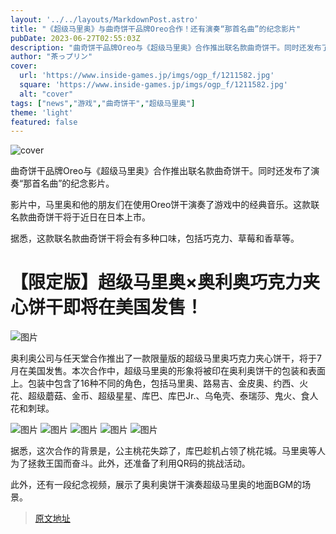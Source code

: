 ```yaml
---
layout: '../../layouts/MarkdownPost.astro'
title: "《超级马里奥》与曲奇饼干品牌Oreo合作！还有演奏“那首名曲”的纪念影片"  
pubDate: 2023-06-27T02:55:03Z
description: "曲奇饼干品牌Oreo与《超级马里奥》合作推出联名款曲奇饼干。同时还发布了演奏“那首名曲”的纪念影片。"
author: "茶っプリン"
cover:
  url: 'https://www.inside-games.jp/imgs/ogp_f/1211582.jpg'
  square: 'https://www.inside-games.jp/imgs/ogp_f/1211582.jpg'
  alt: "cover"
tags: ["news","游戏","曲奇饼干","超级马里奥"]
theme: 'light'
featured: false
---
```


![cover](https://www.inside-games.jp/imgs/ogp_f/1211582.jpg)

曲奇饼干品牌Oreo与《超级马里奥》合作推出联名款曲奇饼干。同时还发布了演奏“那首名曲”的纪念影片。

影片中，马里奥和他的朋友们在使用Oreo饼干演奏了游戏中的经典音乐。这款联名款曲奇饼干将于近日在日本上市。

据悉，这款联名款曲奇饼干将会有多种口味，包括巧克力、草莓和香草等。

# 【限定版】超级马里奥×奥利奥巧克力夹心饼干即将在美国发售！

![图片](https://www.inside-games.jp/imgs/zoom/1211575.jpg)

奥利奥公司与任天堂合作推出了一款限量版的超级马里奥巧克力夹心饼干，将于7月在美国发售。本次合作中，超级马里奥的形象将被印在奥利奥饼干的包装和表面上。包装中包含了16种不同的角色，包括马里奥、路易吉、金皮奥、约西、火花、超级蘑菇、金币、超级星星、库巴、库巴Jr.、乌龟壳、泰瑞莎、鬼火、食人花和刺球。

![图片](https://www.inside-games.jp/imgs/zoom/1211576.jpg)
![图片](https://www.inside-games.jp/imgs/zoom/1211577.jpg)
![图片](https://www.inside-games.jp/imgs/zoom/1211578.jpg)
![图片](https://www.inside-games.jp/imgs/zoom/1211579.jpg)
![图片](https://www.inside-games.jp/imgs/zoom/1211580.jpg)

据悉，这次合作的背景是，公主桃花失踪了，库巴趁机占领了桃花城。马里奥等人为了拯救王国而奋斗。此外，还准备了利用QR码的挑战活动。

此外，还有一段纪念视频，展示了奥利奥饼干演奏超级马里奥的地面BGM的场景。



>[原文地址](https://www.inside-games.jp/article/2023/06/27/146832.html)  